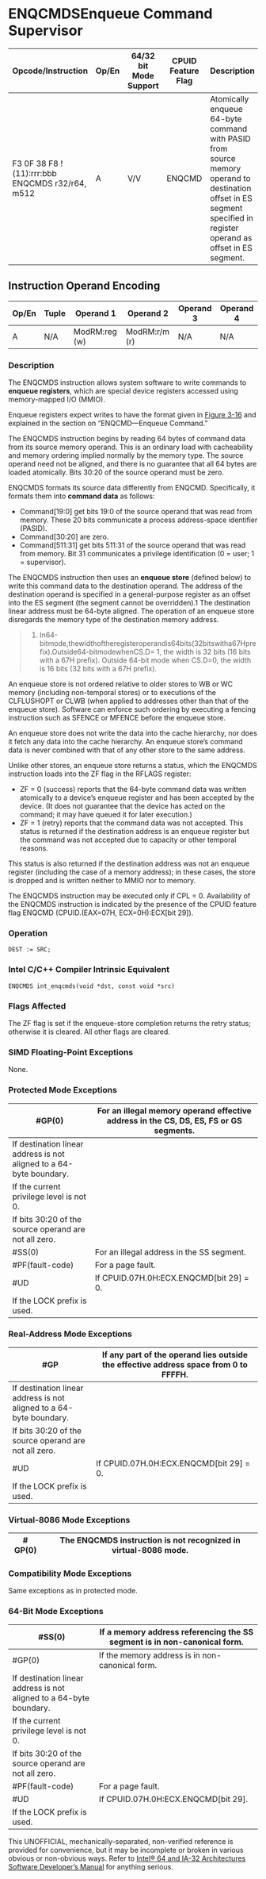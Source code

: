 # ENQCMDS**Enqueue Command Supervisor**

| Opcode/Instruction                              | Op/En | 64/32 bit Mode Support | CPUID Feature Flag | Description                                                                                                                                                         |
| ----------------------------------------------- | ----- | ---------------------- | ------------------ | ------------------------------------------------------------------------------------------------------------------------------------------------------------------- |
| F3 0F 38 F8 !(11):rrr:bbb ENQCMDS r32/r64, m512 | A     | V/V                    | ENQCMD             | Atomically enqueue 64-byte command with PASID from source memory operand to destination offset in ES segment specified in register operand as offset in ES segment. |

## Instruction Operand Encoding

| Op/En | Tuple | Operand 1     | Operand 2     | Operand 3 | Operand 4 |
| ----- | ----- | ------------- | ------------- | --------- | --------- |
| A     | N/A   | ModRM:reg (w) | ModRM:r/m (r) | N/A       | N/A       |

### Description

The ENQCMDS instruction allows system software to write commands to **enqueue registers**, which are special device registers accessed using memory-mapped I/O (MMIO).

Enqueue registers expect writes to have the format given in [Figure 3-16](/x86/enqcmd#fig-3-16) and explained in the section on “ENQCMD—Enqueue Command.”

The ENQCMDS instruction begins by reading 64 bytes of command data from its source memory operand. This is an ordinary load with cacheability and memory ordering implied normally by the memory type. The source operand need not be aligned, and there is no guarantee that all 64 bytes are loaded atomically. Bits 30:20 of the source operand must be zero.

ENQCMDS formats its source data differently from ENQCMD. Specifically, it formats them into **command data** as follows:

- Command[19:0] get bits 19:0 of the source operand that was read from memory. These 20 bits communicate a process address-space identifier (PASID).
- Command[30:20] are zero.
- Command[511:31] get bits 511:31 of the source operand that was read from memory. Bit 31 communicates a privilege identification (0 = user; 1 = supervisor).

The ENQCMDS instruction then uses an **enqueue store** (defined below) to write this command data to the destination operand. The address of the destination operand is specified in a general-purpose register as an offset into the ES segment (the segment cannot be overridden).1 The destination linear address must be 64-byte aligned. The operation of an enqueue store disregards the memory type of the destination memory address.

> 1. In64-bitmode,thewidthoftheregisteroperandis64bits(32bitswitha67Hprefix).Outside64-bitmodewhenCS.D= 1, the width is 32 bits (16 bits with a 67H prefix). Outside 64-bit mode when CS.D=0, the width is 16 bits (32 bits with a 67H prefix).

An enqueue store is not ordered relative to older stores to WB or WC memory (including non-temporal stores) or to executions of the CLFLUSHOPT or CLWB (when applied to addresses other than that of the enqueue store). Software can enforce such ordering by executing a fencing instruction such as SFENCE or MFENCE before the enqueue store.

An enqueue store does not write the data into the cache hierarchy, nor does it fetch any data into the cache hierarchy. An enqueue store’s command data is never combined with that of any other store to the same address.

Unlike other stores, an enqueue store returns a status, which the ENQCMDS instruction loads into the ZF flag in the RFLAGS register:

- ZF = 0 (success) reports that the 64-byte command data was written atomically to a device’s enqueue register and has been accepted by the device. (It does not guarantee that the device has acted on the command; it may have queued it for later execution.)
- ZF = 1 (retry) reports that the command data was not accepted. This status is returned if the destination address is an enqueue register but the command was not accepted due to capacity or other temporal reasons.

This status is also returned if the destination address was not an enqueue register (including the case of a memory address); in these cases, the store is dropped and is written neither to MMIO nor to memory.

The ENQCMDS instruction may be executed only if CPL = 0. Availability of the ENQCMDS instruction is indicated by the presence of the CPUID feature flag ENQCMD (CPUID.(EAX=07H, ECX=0H):ECX[bit 29]).

### Operation

```
DEST := SRC;

```

### Intel C/C++ Compiler Intrinsic Equivalent

```
ENQCMDS int_enqcmds(void *dst, const void *src)

```

### Flags Affected

The ZF flag is set if the enqueue-store completion returns the retry status; otherwise it is cleared. All other flags are cleared.

### SIMD Floating-Point Exceptions

None.

### Protected Mode Exceptions

| \#​​​​GP(0)                                                         | For an illegal memory operand effective address in the CS, DS, ES, FS or GS segments. |
| ------------------------------------------------------------------- | ------------------------------------------------------------------------------------- |
| If destination linear address is not aligned to a 64-byte boundary. |
| If the current privilege level is not 0.                            |
| If bits 30:20 of the source operand are not all zero.               |
| \#​​​​​SS(0)                                                        | For an illegal address in the SS segment.                                             |
| \#​PF(fault-code)                                                   | For a page fault.                                                                     |
| #​​​UD                                                              | If CPUID.07H.0H:ECX.ENQCMD[bit 29] = 0.                                               |
| If the LOCK prefix is used.                                         |

### Real-Address Mode Exceptions

| \#​​​​GP                                                            | If any part of the operand lies outside the effective address space from 0 to FFFFH. |
| ------------------------------------------------------------------- | ------------------------------------------------------------------------------------ |
| If destination linear address is not aligned to a 64-byte boundary. |
| If bits 30:20 of the source operand are not all zero.               |
| #​​​UD                                                              | If CPUID.07H.0H:ECX.ENQCMD[bit 29] = 0.                                              |
| If the LOCK prefix is used.                                         |

### Virtual-8086 Mode Exceptions

| \#​​​​GP(0) | The ENQCMDS instruction is not recognized in virtual-8086 mode. |
| ----------- | --------------------------------------------------------------- |

### Compatibility Mode Exceptions

Same exceptions as in protected mode.

### 64-Bit Mode Exceptions

| \#​​​​​SS(0)                                                        | If a memory address referencing the SS segment is in non-canonical form. |
| ------------------------------------------------------------------- | ------------------------------------------------------------------------ |
| \#​​​​GP(0)                                                         | If the memory address is in non-canonical form.                          |
| If destination linear address is not aligned to a 64-byte boundary. |
| If the current privilege level is not 0.                            |
| If bits 30:20 of the source operand are not all zero.               |
| \#​PF(fault-code)                                                   | For a page fault.                                                        |
| #​​​UD                                                              | If CPUID.07H.0H:ECX.ENQCMD[bit 29].                                      |
| If the LOCK prefix is used.                                         |

This UNOFFICIAL, mechanically-separated, non-verified reference is provided for convenience, but it may be
incomplete or broken in various obvious or non-obvious
ways. Refer to [Intel® 64 and IA-32 Architectures Software Developer’s Manual](https://software.intel.com/en-us/download/intel-64-and-ia-32-architectures-sdm-combined-volumes-1-2a-2b-2c-2d-3a-3b-3c-3d-and-4) for anything serious.
